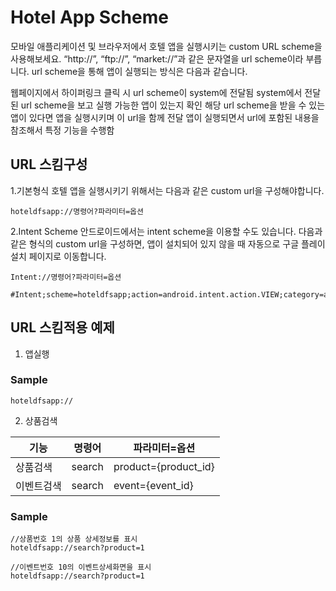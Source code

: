 # Hotel App Scheme

모바일 애플리케이션 및 브라우저에서 호텔 앱을 실행시키는 custom URL scheme을 사용해보세요. “http://”, “ftp://”, “market://”과 같은 문자열을 url scheme이라 부릅니다. 
url scheme을 통해 앱이 실행되는 방식은 다음과 같습니다.

웹페이지에서 하이퍼링크 클릭 시 url scheme이 system에 전달됨
system에서 전달된 url scheme을 보고 실행 가능한 앱이 있는지 확인
해당 url scheme을 받을 수 있는 앱이 있다면 앱을 실행시키며 이 url을 함께 전달
앱이 실행되면서 url에 포함된 내용을 참조해서 특정 기능을 수행함

## URL 스킴구성

1.기본형식
호텔 앱을 실행시키기 위해서는 다음과 같은 custom url을 구성해야합니다.
```
hoteldfsapp://명령어?파라미터=옵션
```
2.Intent Scheme
안드로이드에서는 intent scheme을 이용할 수도 있습니다. 다음과 같은 형식의 custom url을 구성하면, 앱이 설치되어 있지 않을 때 자동으로 구글 플레이 설치 페이지로 이동합니다.
```
Intent://명령어?파라미터=옵션

#Intent;scheme=hoteldfsapp;action=android.intent.action.VIEW;category=android.intent.category.BROWSABLE;package=com.linsy.hoteldfs;end

```

## URL 스킴적용 예제

1. 앱실행

### Sample
```
hoteldfsapp://
```

2. 상품검색

| 기능  | 명령어  | 파라미터=옵션  |
|---|---|---|
| 상품검색  |  search | product={product_id}  |
| 이벤트검색  |  search | event={event_id}  |

### Sample
```
//상품번호 1의 상품 상세정보를 표시
hoteldfsapp://search?product=1

//이벤트번호 10의 이벤트상세화면을 표시
hoteldfsapp://search?product=1

```
